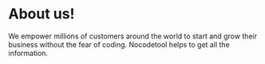 <h1>About us!</h1>

We empower millions of customers around the world to start and grow their business without 
the fear of coding. Nocodetool helps to get all the information.  
